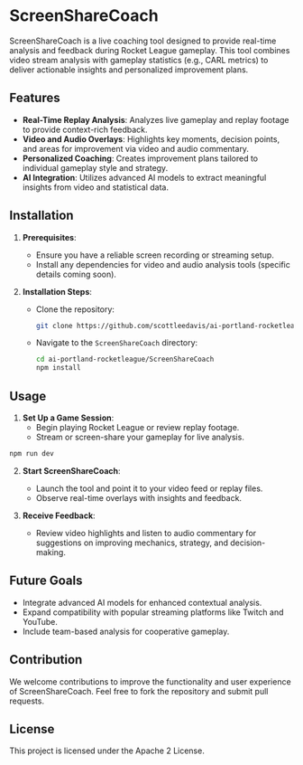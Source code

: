 # ScreenShareCoach

ScreenShareCoach is a live coaching tool designed to provide real-time analysis and feedback during Rocket League gameplay. This tool combines video stream analysis with gameplay statistics (e.g., CARL metrics) to deliver actionable insights and personalized improvement plans.

## Features

- **Real-Time Replay Analysis**: Analyzes live gameplay and replay footage to provide context-rich feedback.
- **Video and Audio Overlays**: Highlights key moments, decision points, and areas for improvement via video and audio commentary.
- **Personalized Coaching**: Creates improvement plans tailored to individual gameplay style and strategy.
- **AI Integration**: Utilizes advanced AI models to extract meaningful insights from video and statistical data.

## Installation

1. **Prerequisites**:
   - Ensure you have a reliable screen recording or streaming setup.
   - Install any dependencies for video and audio analysis tools (specific details coming soon).

2. **Installation Steps**:
   - Clone the repository:
     ```bash
     git clone https://github.com/scottleedavis/ai-portland-rocketleague.git
     ```
   - Navigate to the `ScreenShareCoach` directory:
     ```bash
     cd ai-portland-rocketleague/ScreenShareCoach
     npm install
     ```

## Usage

1. **Set Up a Game Session**:
   - Begin playing Rocket League or review replay footage.
   - Stream or screen-share your gameplay for live analysis.
  ```bash
  npm run dev
  ```

2. **Start ScreenShareCoach**:
   - Launch the tool and point it to your video feed or replay files.
   - Observe real-time overlays with insights and feedback.

3. **Receive Feedback**:
   - Review video highlights and listen to audio commentary for suggestions on improving mechanics, strategy, and decision-making.

## Future Goals

- Integrate advanced AI models for enhanced contextual analysis.
- Expand compatibility with popular streaming platforms like Twitch and YouTube.
- Include team-based analysis for cooperative gameplay.

## Contribution

We welcome contributions to improve the functionality and user experience of ScreenShareCoach. Feel free to fork the repository and submit pull requests.

## License

This project is licensed under the Apache 2 License.
